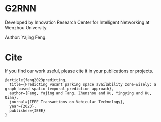 # G2RNN


Developed by Innovation Research Center for Intelligent Networking at Wenzhou University.

Author: Yajing Feng.

# Cite
If you find our work useful, please cite it in your publications or projects.
```
@article{feng2023predicting,
  title={Predicting vacant parking space availability zone-wisely: a graph based spatio-temporal prediction approach},
  author={Feng, Yajing and Tang, Zhenzhou and Xu, Yingying and Hu, Qian},
  journal={IEEE Transactions on Vehicular Technology},
  year={2023},
  publisher={IEEE}
}
```


